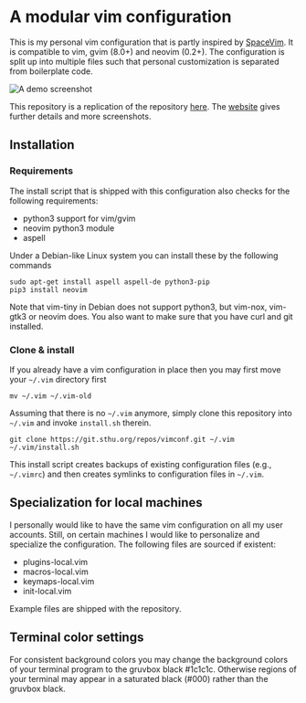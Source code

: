 # A modular vim configuration

This is my personal vim configuration that is partly inspired by
[SpaceVim](https://spacevim.org/). It is compatible to vim, gvim (8.0+) and
neovim (0.2+). The configuration is split up into multiple files such that
personal customization is separated from boilerplate code.

![A demo screenshot](https://www.sthu.org/code/codesnippets/img/vimconf-start-plugin.png)


<div class="hideonwebsite">
This repository is a replication of the repository <a
href="https://git.sthu.org/?p=vimconf.git;a=summary">here</a>. The <a
href="https://www.sthu.org/code/codesnippets/vimconf.html">website</a> gives
further details and more screenshots.
</div>

## Installation

### Requirements

The install script that is shipped with this configuration also checks
for the following requirements:

  - python3 support for vim/gvim
  - neovim python3 module
  - aspell

Under a Debian-like Linux system you can install these by the following commands

````
sudo apt-get install aspell aspell-de python3-pip
pip3 install neovim
````

Note that vim-tiny in Debian does not support python3, but vim-nox, vim-gtk3 or
neovim does. You also want to make sure that you have curl and git installed.

### Clone & install

If you already have a vim configuration in place then you may first move your
`~/.vim` directory first

````
mv ~/.vim ~/.vim-old
````

Assuming that there is no `~/.vim` anymore, simply clone this repository into
`~/.vim` and invoke `install.sh` therein.

````
git clone https://git.sthu.org/repos/vimconf.git ~/.vim
~/.vim/install.sh
````

This install script creates backups of existing configuration files (e.g.,
`~/.vimrc`) and then creates symlinks to configuration files in `~/.vim`.


## Specialization for local machines

I personally would like to have the same vim configuration on all my user
accounts. Still, on certain machines I would like to personalize and specialize
the configuration. The following files are sourced if existent:

  - plugins-local.vim
  - macros-local.vim
  - keymaps-local.vim
  - init-local.vim

Example files are shipped with the repository.


## Terminal color settings

For consistent background colors you may change the background colors of your
terminal program to the gruvbox black #1c1c1c. Otherwise regions of your
terminal may appear in a saturated black (#000) rather than the gruvbox black.
